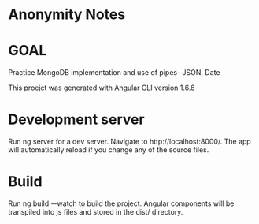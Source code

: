 # Anonymity Notes

# GOAL
Practice MongoDB implementation and use of pipes- JSON, Date

This proejct was generated with Angular CLI version 1.6.6

# Development server
Run ng server for a dev server. Navigate to http://localhost:8000/. The app will automatically reload if you change any of the source files.

# Build
Run ng build --watch to build the project. Angular components will be transpiled into js files and stored in the dist/ directory.





